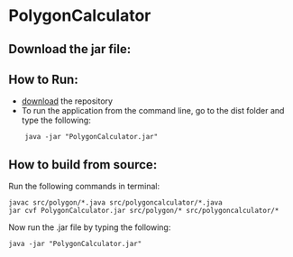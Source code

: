 PolygonCalculator
=================

Download the jar file:
---------



How to Run:
-----------

- [download](https://github.com/mizanRahman/PolygonCalculator/archive/master.zip) the repository 
- To run the application from the command line, go to the dist folder and type the following:

```
	java -jar "PolygonCalculator.jar" 
```



How to build from source:
-------------------------

Run the following commands in terminal:

	javac src/polygon/*.java src/polygoncalculator/*.java
	jar cvf PolygonCalculator.jar src/polygon/* src/polygoncalculator/* 

Now run the .jar file by typing the following:
	
	java -jar "PolygonCalculator.jar" 

